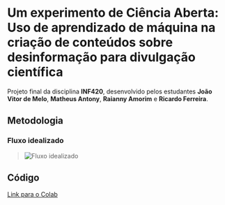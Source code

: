 # Um experimento de Ciência Aberta: Uso de aprendizado de máquina na criação de conteúdos sobre desinformação para divulgação científica
Projeto final da disciplina **INF420**, desenvolvido pelos estudantes **João Vitor de Melo**, **Matheus Antony**, **Raianny Amorim** e **Ricardo Ferreira**.

## Metodologia

### Fluxo idealizado
> ![Fluxo idealizado](https://github.com/user-attachments/assets/4dbf4b49-9d29-49f7-8c6b-ec44ab4ca9c4)

## Código

[Link para o Colab](https://colab.research.google.com/drive/11QSkyDtEqZzkA9rcT7EXd86cB53RlSpa?usp=sharing)
